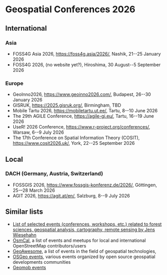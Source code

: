 
# Geospatial Conferences 2026

## International

### Asia

  - FOSS4G Asia 2026, https://foss4g.asia/2026/, Nashik, 21--25 January 2026
  - FOSS4G 2026, (no website yet?), Hiroshima, 30 August--5 September 2026

### Europe

  - GeoInno2026, https://www.geoinno2026.com/, Budapest, 26--30 January 2026
  - GISRUK, https://2025.gisruk.org/, Birmingham, TBD
  - Mobile Tartu 2026, https://mobiletartu.ut.ee/, Tartu, 8--10 June 2026
  - The 29th AGILE Conference, https://agile-gi.eu/, Tartu, 16--19 June 2026
  - UseR! 2026 Conference, https://www.r-project.org/conferences/, Warsaw, 6--9 July 2026
  - The 17th Conference on Spatial Information Theory (COSIT), https://www.cosit2026.uk/, York, 22--25 September 2026

<!--
check later:
- https://ml4eo.org/
-->

## Local

### DACH (Germany, Austria, Switzerland)

- FOSSGIS 2026, https://www.fossgis-konferenz.de/2026/, Göttingen, 25-–28 March 2026
- AGIT 2026, https://agit.at/en/, Salzburg, 8--9 July 2026

## Similar lists

- [List of selected events (conferences, workshops, etc.) related to forest sciences, geospatial analysis, cartography, remote sensing by Jens Wiesehahn](https://github.com/wiesehahn/conferences)
- [OsmCal](https://osmcal.org/), a list of events and meetups for local and international OpenStreetMap contributors/users
- [GeoAwesome](https://geoawesome.com/events/), a list of events in the field of geospatial technologies,
- [OSGeo events](https://www.osgeo.org/events/), various events organized by open source geospatial developments communities
- [Geomob events](https://thegeomob.com/events)
